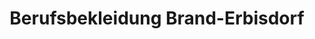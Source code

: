 ---
title: "Berufsbekleidung Brand-Erbisdorf"
url: /brand-erbisdorf/berufsbekleidung-brand-erbisdorf/
shop: Kleidung
---